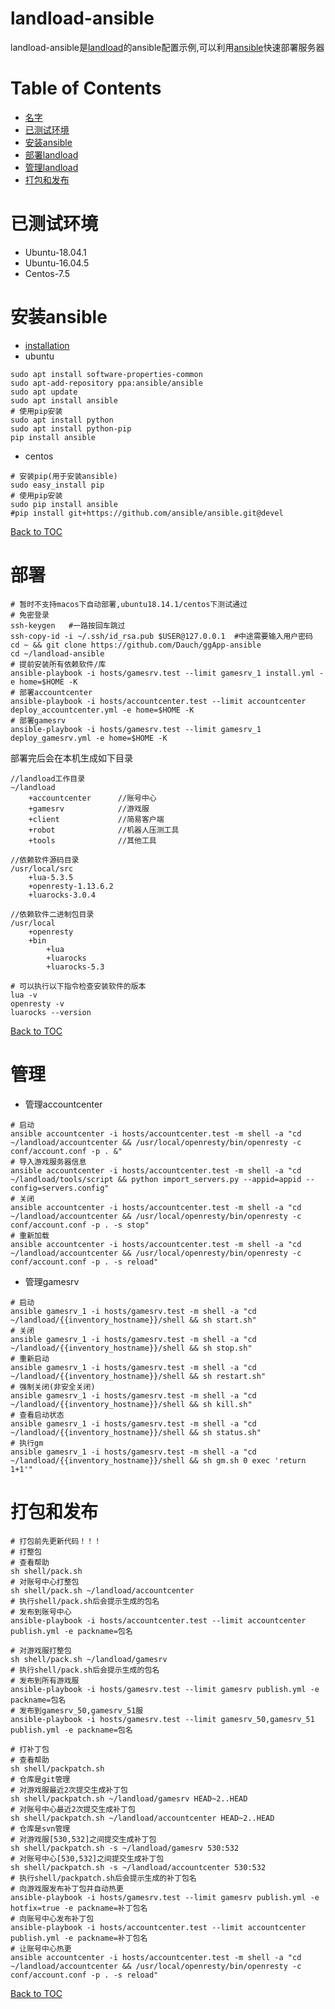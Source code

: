 landload-ansible
=============
landload-ansible是[landload](https://github.com/sundream/ggApp)的ansible配置示例,可以利用[ansible](https://github.com/ansible/ansible)快速部署服务器

Table of Contents
================

* [名字](#landload-ansible)
* [已测试环境](#已测试环境)
* [安装ansible](#安装ansible)
* [部署landload](#部署)
* [管理landload](#管理)
* [打包和发布](#打包和发布)


已测试环境
=========
* Ubuntu-18.04.1
* Ubuntu-16.04.5
* Centos-7.5

安装ansible
===========
* [installation](https://docs.ansible.com/ansible/latest/installation_guide/intro_installation.html)
* ubuntu
```
sudo apt install software-properties-common
sudo apt-add-repository ppa:ansible/ansible
sudo apt update
sudo apt install ansible
# 使用pip安装
sudo apt install python
sudo apt install python-pip
pip install ansible
```
* centos
```
# 安装pip(用于安装ansible)
sudo easy_install pip
# 使用pip安装
sudo pip install ansible
#pip install git+https://github.com/ansible/ansible.git@devel
```

[Back to TOC](#table-of-contents)

部署
====
```
# 暂时不支持macos下自动部署,ubuntu18.14.1/centos下测试通过
# 免密登录
ssh-keygen   #一路按回车跳过
ssh-copy-id -i ~/.ssh/id_rsa.pub $USER@127.0.0.1  #中途需要输入用户密码
cd ~ && git clone https://github.com/Dauch/ggApp-ansible
cd ~/landload-ansible
# 提前安装所有依赖软件/库
ansible-playbook -i hosts/gamesrv.test --limit gamesrv_1 install.yml -e home=$HOME -K
# 部署accountcenter
ansible-playbook -i hosts/accountcenter.test --limit accountcenter deploy_accountcenter.yml -e home=$HOME -K
# 部署gamesrv
ansible-playbook -i hosts/gamesrv.test --limit gamesrv_1 deploy_gamesrv.yml -e home=$HOME -K
```
部署完后会在本机生成如下目录
```
//landload工作目录
~/landload
	+accountcenter		//账号中心
	+gamesrv			//游戏服
	+client				//简易客户端
	+robot				//机器人压测工具
	+tools				//其他工具

//依赖软件源码目录
/usr/local/src
	+lua-5.3.5
	+openresty-1.13.6.2
	+luarocks-3.0.4

//依赖软件二进制包目录
/usr/local
	+openresty
	+bin
		+lua
		+luarocks
		+luarocks-5.3

# 可以执行以下指令检查安装软件的版本
lua -v
openresty -v
luarocks --version
```

[Back to TOC](#table-of-contents)

管理
====
* 管理accountcenter
```
# 启动
ansible accountcenter -i hosts/accountcenter.test -m shell -a "cd ~/landload/accountcenter && /usr/local/openresty/bin/openresty -c conf/account.conf -p . &"
# 导入游戏服务器信息
ansible accountcenter -i hosts/accountcenter.test -m shell -a "cd ~/landload/tools/script && python import_servers.py --appid=appid --config=servers.config"
# 关闭
ansible accountcenter -i hosts/accountcenter.test -m shell -a "cd ~/landload/accountcenter && /usr/local/openresty/bin/openresty -c conf/account.conf -p . -s stop"
# 重新加载
ansible accountcenter -i hosts/accountcenter.test -m shell -a "cd ~/landload/accountcenter && /usr/local/openresty/bin/openresty -c conf/account.conf -p . -s reload"
```
* 管理gamesrv
```
# 启动
ansible gamesrv_1 -i hosts/gamesrv.test -m shell -a "cd ~/landload/{{inventory_hostname}}/shell && sh start.sh"
# 关闭
ansible gamesrv_1 -i hosts/gamesrv.test -m shell -a "cd ~/landload/{{inventory_hostname}}/shell && sh stop.sh"
# 重新启动
ansible gamesrv_1 -i hosts/gamesrv.test -m shell -a "cd ~/landload/{{inventory_hostname}}/shell && sh restart.sh"
# 强制关闭(非安全关闭)
ansible gamesrv_1 -i hosts/gamesrv.test -m shell -a "cd ~/landload/{{inventory_hostname}}/shell && sh kill.sh"
# 查看启动状态
ansible gamesrv_1 -i hosts/gamesrv.test -m shell -a "cd ~/landload/{{inventory_hostname}}/shell && sh status.sh"
# 执行gm
ansible gamesrv_1 -i hosts/gamesrv.test -m shell -a "cd ~/landload/{{inventory_hostname}}/shell && sh gm.sh 0 exec 'return 1+1'"
```

打包和发布
==========
```
# 打包前先更新代码！！！
# 打整包
# 查看帮助
sh shell/pack.sh
# 对账号中心打整包
sh shell/pack.sh ~/landload/accountcenter
# 执行shell/pack.sh后会提示生成的包名
# 发布到账号中心
ansible-playbook -i hosts/accountcenter.test --limit accountcenter publish.yml -e packname=包名

# 对游戏服打整包
sh shell/pack.sh ~/landload/gamesrv
# 执行shell/pack.sh后会提示生成的包名
# 发布到所有游戏服
ansible-playbook -i hosts/gamesrv.test --limit gamesrv publish.yml -e packname=包名
# 发布到gamesrv_50,gamesrv_51服
ansible-playbook -i hosts/gamesrv.test --limit gamesrv_50,gamesrv_51 publish.yml -e packname=包名

# 打补丁包
# 查看帮助
sh shell/packpatch.sh
# 仓库是git管理
# 对游戏服最近2次提交生成补丁包
sh shell/packpatch.sh ~/landload/gamesrv HEAD~2..HEAD
# 对账号中心最近2次提交生成补丁包
sh shell/packpatch.sh ~/landload/accountcenter HEAD~2..HEAD
# 仓库是svn管理
# 对游戏服[530,532]之间提交生成补丁包
sh shell/packpatch.sh -s ~/landload/gamesrv 530:532
# 对账号中心[530,532]之间提交生成补丁包
sh shell/packpatch.sh -s ~/landload/accountcenter 530:532
# 执行shell/packpatch.sh后会提示生成的补丁包名
# 向游戏服发布补丁包并自动热更
ansible-playbook -i hosts/gamesrv.test --limit gamesrv publish.yml -e hotfix=true -e packname=补丁包名
# 向账号中心发布补丁包
ansible-playbook -i hosts/accountcenter.test --limit accountcenter publish.yml -e packname=补丁包名 
# 让账号中心热更
ansible accountcenter -i hosts/accountcenter.test -m shell -a "cd ~/landload/accountcenter && /usr/local/openresty/bin/openresty -c conf/account.conf -p . -s reload"
```

[Back to TOC](#table-of-contents)
